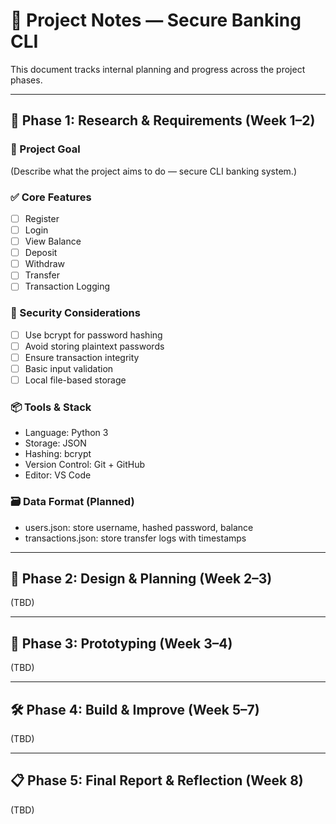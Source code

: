 # 🧠 Project Notes — Secure Banking CLI

This document tracks internal planning and progress across the project phases.

---

## 📅 Phase 1: Research & Requirements (Week 1–2)

### 🎯 Project Goal
(Describe what the project aims to do — secure CLI banking system.)

### ✅ Core Features
- [ ] Register
- [ ] Login
- [ ] View Balance
- [ ] Deposit
- [ ] Withdraw
- [ ] Transfer
- [ ] Transaction Logging

### 🔐 Security Considerations
- [ ] Use bcrypt for password hashing
- [ ] Avoid storing plaintext passwords
- [ ] Ensure transaction integrity
- [ ] Basic input validation
- [ ] Local file-based storage

### 📦 Tools & Stack
- Language: Python 3
- Storage: JSON
- Hashing: bcrypt
- Version Control: Git + GitHub
- Editor: VS Code

### 🗃️ Data Format (Planned)
- users.json: store username, hashed password, balance
- transactions.json: store transfer logs with timestamps

---

## 📐 Phase 2: Design & Planning (Week 2–3)
(TBD)

---

## 🔧 Phase 3: Prototyping (Week 3–4)
(TBD)

---

## 🛠️ Phase 4: Build & Improve (Week 5–7)
(TBD)

---

## 📋 Phase 5: Final Report & Reflection (Week 8)
(TBD)
